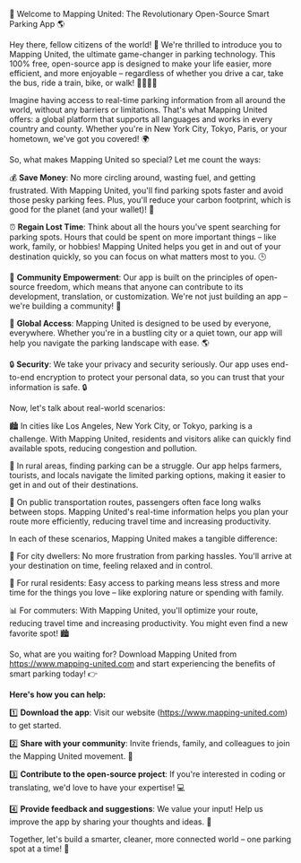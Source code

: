 🚀 Welcome to Mapping United: The Revolutionary Open-Source Smart Parking App 🌎

Hey there, fellow citizens of the world! 👋 We're thrilled to introduce you to Mapping United, the ultimate game-changer in parking technology. This 100% free, open-source app is designed to make your life easier, more efficient, and more enjoyable – regardless of whether you drive a car, take the bus, ride a train, bike, or walk! 🚂🚌🏃‍♂️

Imagine having access to real-time parking information from all around the world, without any barriers or limitations. That's what Mapping United offers: a global platform that supports all languages and works in every country and county. Whether you're in New York City, Tokyo, Paris, or your hometown, we've got you covered! 🌍

So, what makes Mapping United so special? Let me count the ways:

💰 **Save Money**: No more circling around, wasting fuel, and getting frustrated. With Mapping United, you'll find parking spots faster and avoid those pesky parking fees. Plus, you'll reduce your carbon footprint, which is good for the planet (and your wallet)! 🌿

⏰ **Regain Lost Time**: Think about all the hours you've spent searching for parking spots. Hours that could be spent on more important things – like work, family, or hobbies! Mapping United helps you get in and out of your destination quickly, so you can focus on what matters most to you. 🕒

🌟 **Community Empowerment**: Our app is built on the principles of open-source freedom, which means that anyone can contribute to its development, translation, or customization. We're not just building an app – we're building a community! 💪

🚀 **Global Access**: Mapping United is designed to be used by everyone, everywhere. Whether you're in a bustling city or a quiet town, our app will help you navigate the parking landscape with ease. 🌎

🔒 **Security**: We take your privacy and security seriously. Our app uses end-to-end encryption to protect your personal data, so you can trust that your information is safe. 🔒

Now, let's talk about real-world scenarios:

🏙️ In cities like Los Angeles, New York City, or Tokyo, parking is a challenge. With Mapping United, residents and visitors alike can quickly find available spots, reducing congestion and pollution.

🌳 In rural areas, finding parking can be a struggle. Our app helps farmers, tourists, and locals navigate the limited parking options, making it easier to get in and out of their destinations.

🚂 On public transportation routes, passengers often face long walks between stops. Mapping United's real-time information helps you plan your route more efficiently, reducing travel time and increasing productivity.

In each of these scenarios, Mapping United makes a tangible difference:

💪 For city dwellers: No more frustration from parking hassles. You'll arrive at your destination on time, feeling relaxed and in control.

🌱 For rural residents: Easy access to parking means less stress and more time for the things you love – like exploring nature or spending with family.

📊 For commuters: With Mapping United, you'll optimize your route, reducing travel time and increasing productivity. You might even find a new favorite spot! 🏙️

So, what are you waiting for? Download Mapping United from https://www.mapping-united.com and start experiencing the benefits of smart parking today! 👉

**Here's how you can help:**

1️⃣ **Download the app**: Visit our website (https://www.mapping-united.com) to get started.

2️⃣ **Share with your community**: Invite friends, family, and colleagues to join the Mapping United movement. 📢

3️⃣ **Contribute to the open-source project**: If you're interested in coding or translating, we'd love to have your expertise! 💻

4️⃣ **Provide feedback and suggestions**: We value your input! Help us improve the app by sharing your thoughts and ideas. 📝

Together, let's build a smarter, cleaner, more connected world – one parking spot at a time! 🌟
